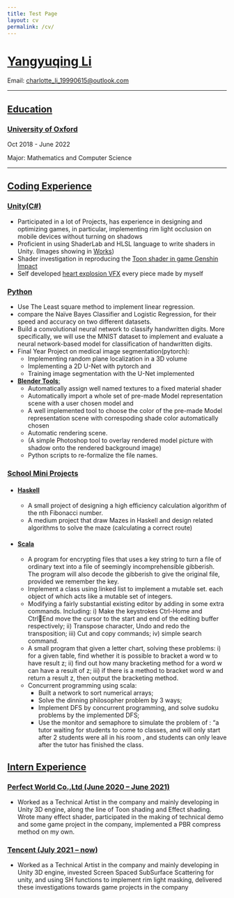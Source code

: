 ```yaml
---
title: Test Page
layout: cv
permalink: /cv/
---
```


# <u>Yangyuqing Li</u>
Email: charlotte_li_19990615@outlook.com

---

## <u>Education</u>
### <u>University of Oxford</u>

Oct 2018 - June 2022

Major: Mathematics and Computer Science

---

## <u>Coding Experience</u>
### <u>Unity(C#)</u>
* Participated in a lot of Projects, has experience in designing and optimizing games, in particular, implementing rim light occlusion on mobile devices without turning on shadows
* Proficient in using ShaderLab and HLSL language to write shaders in Unity. (Images showing in [Works](https://rabichora.github.io/works/))
* Shader investigation in reproducing the [Toon shader in game Genshin Impact](https://github.com/RabiChora/GenshinLikeToonShading)
* Self developed [heart explosion VFX](https://github.com/RabiChora/Heart-Explosion-Effect) every piece made by myself

### <u>Python</u>
* Use The Least square method to implement linear regression.
* compare the Naïve Bayes Classifier and Logistic Regression, for their speed and accuracy on two different datasets.
* Build a convolutional neural network to classify handwritten digits. More specifically, we will use the MNIST dataset to implement and
  evaluate a neural network-based model for classification of handwritten digits.
* Final Year Project on medical image segmentation(pytorch):
    * Implementing random plane localization in a 3D volume
    * Implementing a 2D U-Net with pytorch and 
    * Training image segmentation with the U-Net implemented
* <u>**[Blender Tools](https://github.com/RabiChora/Blender-Auto-Tools)**: </u>
    * Automatically assign well named textures to a fixed material shader
    * Automatically import a whole set of pre-made Model representation scene with a user chosen model and
    * A well implemented tool to choose the color of the pre-made Model representation scene with correspoding shade color automatically chosen
    * Automatic rendering scene.
    * (A simple Photoshop tool to overlay rendered model picture with shadow onto the rendered background image)
    * Python scripts to re-formalize the file names.
    
### <u>School Mini Projects</u>
* #### <u>Haskell</u>
    * A small project of designing a high efficiency calculation algorithm of the nth Fibonacci number.
    * A medium project that draw Mazes in Haskell and design related algorithms to solve the maze (calculating a correct route)
    
* #### <u>Scala</u>
    * A program for encrypting files that uses a key string to turn a file of ordinary text into a file of seemingly incomprehensible gibberish. The program will also decode the gibberish to give the original file, provided we remember the key.
    * Implement a class using linked list to implement a mutable set. each object of which acts like a mutable set of integers.
    * Modifying a fairly substantial existing editor by adding in some extra commands. Including: i) Make the keystrokes Ctrl-Home and CtrlEnd move the cursor to the start and end of the editing buffer respectively; ii) Transpose character, Undo and redo the transposition; iii) Cut and copy commands; iv) simple search command.
    * A small program that given a letter chart, solving these problems: i) for a given table, find whether it is possible to bracket a word w to have result z; ii) find out how many bracketing method for a word w can have a result of z; iii) if there is a method to bracket word w and return a result z, then output the bracketing method.
    * Concurrent programming using scala:
        * Built a network to sort numerical arrays;
        * Solve the dinning philosopher problem by 3 ways;
        * Implement DFS by concurrent programming, and solve sudoku problems by the implemented DFS;
        * Use the monitor and semaphore to simulate the problem of : “a tutor waiting for students to come to classes, and will only start after 2 students were all in his room , and students can only leave after the tutor has finished the class.

## <u>Intern Experience</u>
### <u>Perfect World Co.,Ltd (June 2020 – June 2021)</u>
* Worked as a Technical Artist in the company and mainly developing in Unity 3D engine, along the line of Toon shading and Effect shading. Wrote many effect shader, participated in the making of technical demo and some game project in the company, implemented a PBR compress method on my own.

### <u> Tencent (July 2021 – now)</u>
* Worked as a Technical Artist in the company and mainly developing in Unity 3D engine, invested Screen Spaced SubSurface Scattering for unity, and using SH functions to implement rim light masking, delivered these investigations towards game projects in the company

